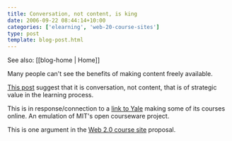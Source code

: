 ```yaml
---
title: Conversation, not content, is king
date: 2006-09-22 08:44:14+10:00
categories: ['elearning', 'web-20-course-sites']
type: post
template: blog-post.html
---
```


See also: [[blog-home | Home]]

Many people can't see the benefits of making content freely available.

[This post](http://www.elearnspace.org/blog/archives/002625.html) suggest that it is conversation, not content, that is of strategic value in the learning process.

This is in response/connection to a [link to Yale](http://www.yale.edu/opa/newsr/06-09-19-01.all.html) making some of its courses online. An emulation of MIT's open courseware project.

This is one argument in the [Web 2.0 course site](http://cq-pan.cqu.edu.au/david-jones/blog/?p=15) proposal.